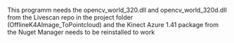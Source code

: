 This programm needs the opencv_world_320.dll and opencv_world_320d.dll from the Livescan repo in the project folder (OfflineK4AImage_ToPointcloud) and the Kinect Azure 1.41 package from the Nuget Manager needs to be reinstalled to work